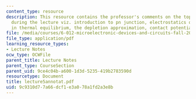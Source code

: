 ```yaml
---
content_type: resource
description: This resource contains the professor's comments on the topics covered
  during the lecture viz. introduction to pn junction, electrostatics of pn junction
  in thermal equilibrium, the depletion approximation, contact potentials.
file: /media/courses/6-012-microelectronic-devices-and-circuits-fall-2005/9c9310d77a66dcf1e3a078a1fd2a3e8b_lecture5annotat.pdf
file_type: application/pdf
learning_resource_types:
- Lecture Notes
ocw_type: OCWFile
parent_title: Lecture Notes
parent_type: CourseSection
parent_uid: 9ce4c04b-a600-1d3d-5235-419b2783590d
resourcetype: Document
title: lecture5annotat.pdf
uid: 9c9310d7-7a66-dcf1-e3a0-78a1fd2a3e8b
---
```

